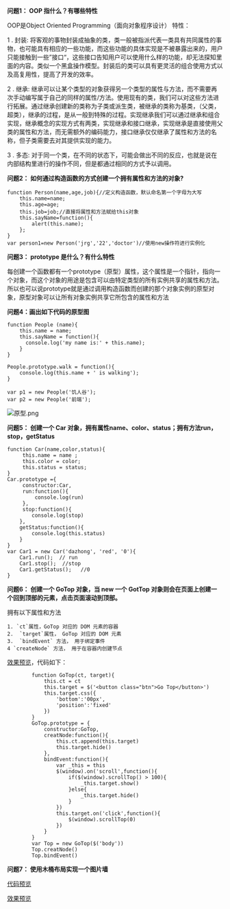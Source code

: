 **问题1： OOP 指什么？有哪些特性**

OOP是Object Oriented Programming（面向对象程序设计）
特性：

1 . 封装: 将客观的事物封装成抽象的类，类一般被指派代表一类具有共同属性的事物，也可能具有相应的一些功能，而这些功能的具体实现是不被暴露出来的，用户只能接触到一些”接口“，这些接口告知用户可以使用什么样的功能，却无法探知里面的内容。类似一个黑盒操作模型。封装后的类可以具有更灵活的组合使用方式以及高复用性，提高了开发的效率。

2 . 继承: 继承可以让某个类型的对象获得另一个类型的属性与方法，而不需要再次手动编写属于自己的同样的属性/方法。使用现有的类，我们可以对这些方法进行拓展。通过继承创建新的类称为子类或派生类，被继承的类称为基类，（父类，超类），继承的过程，是从一般到特殊的过程。实现继承我们可以通过继承和组合实现，继承概念的实现方式有两类，实现继承和接口继承，实现继承是直接使用父类的属性和方法，而无需额外的编码能力，接口继承仅仅继承了属性和方法的名称，但子类需要去对其提供实现的能力。

3 . 多态: 对于同一个类，在不同的状态下，可能会做出不同的反应，也就是说在内部结构里进行的操作不同，但是都通过相同的方式予以调用。

**问题2： 如何通过构造函数的方式创建一个拥有属性和方法的对象?**
```
function Person(name,age,job){//定义构造函数，默认命名第一个字母为大写
    this.name=name;
    this.age=age;
    this.job=job;//直接将属性和方法赋给this对象
    this.sayName=function(){
        alert(this.name);
    };
}
var person1=new Person('jrg','22','doctor')//使用new操作符进行实例化
```
**问题3： prototype 是什么？有什么特性**

每创建一个函数都有一个prototype（原型）属性，这个属性是一个指针，指向一个对象，而这个对象的用途是包含可以由特定类型的所有实例共享的属性和方法。所以也可以说prototype就是通过调用构造函数而创建的那个对象实例的原型对象，原型对象可以让所有对象实例共享它所包含的属性和方法

**问题4：画出如下代码的原型图**

```
function People (name){
    this.name = name;
    this.sayName = function(){
      console.log('my name is:' + this.name);
    }
}

People.prototype.walk = function(){
    console.log(this.name + ' is walking');
}

var p1 = new People('饥人谷');
var p2 = new People('前端');
```
![原型.png](http://upload-images.jianshu.io/upload_images/6719885-ad8159d0a2bf36d1.png?imageMogr2/auto-orient/strip%7CimageView2/2/w/690)

**问题5： 创建一个 Car 对象，拥有属性name、color、status；拥有方法run，stop，getStatus**

```
function Car(name,color,status){
     this.name = name ;
     this.color = color;
     this.status = status;
}
Car.prototype ={
     constructor:Car,
     run:function(){
         console.log(run)
     },
     stop:function(){
        console.log(stop)
    },
    getStatus:function(){
        console.log(this.status)
    }
}
var Car1 = new Car('dazhong', 'red', '0'){
    Car1.run();  // run
    Car1.stop();  //stop
    Car1.getStatus();   //0
}

```

**问题6： 创建一个 GoTop 对象，当 new 一个 GotTop 对象则会在页面上创建一个回到顶部的元素，点击页面滚动到顶部。**

拥有以下属性和方法
```
1. `ct`属性，GoTop 对应的 DOM 元素的容器
2.  `target`属性， GoTop 对应的 DOM 元素
3.  `bindEvent` 方法， 用于绑定事件
4 `createNode` 方法， 用于在容器内创建节点
```
[效果预览](https://mhy-web.github.io/HomeWorks/高级/task1/)，代码如下：
```
        function GoTop(ct, target){
            this.ct = ct
            this.target = $('<button class="btn">Go Top</button>')
            this.target.css({
                'bottom':'00px',
                'position':'fixed'
            })
        }
        GoTop.prototype = {
            constructor:GoTop,
            creatNode:function(){
                this.ct.append(this.target)
                this.target.hide()
            },
            bindEvent:function(){
                var _this = this
                $(window).on('scroll',function(){
                    if($(window).scrollTop() > 100){
                        _this.target.show()
                    }else{
                        _this.target.hide()
                    }
                })
                this.target.on('click',function(){
                    $(window).scrollTop(0)
                })
            }
        }
        var Top = new GoTop($('body'))
        Top.creatNode()
        Top.bindEvent()

```

**问题7： 使用木桶布局实现一个图片墙**

[代码预览](https://github.com/mhy-web/HomeWorks/tree/master/%E9%AB%98%E7%BA%A7/task1/Barrellayout/index.html/)

[效果预览](https://mhy-web.github.io//HomeWorks/高级/task1/Barrellayout/index.html)